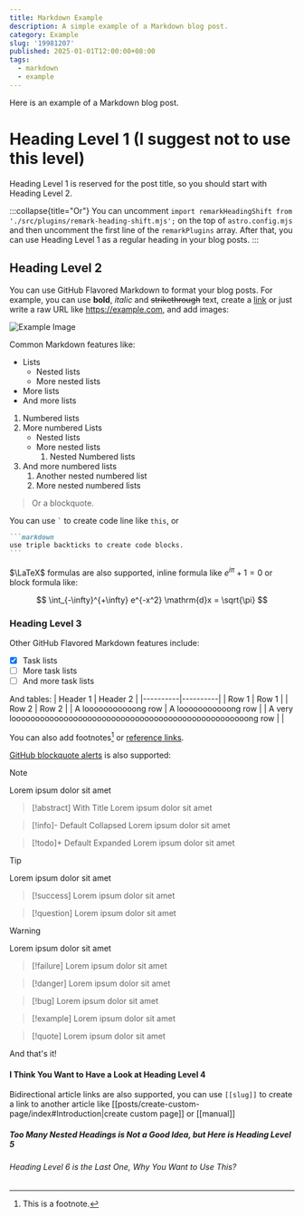 ```yaml
---
title: Markdown Example
description: A simple example of a Markdown blog post.
category: Example
slug: '19981207'
published: 2025-01-01T12:00:00+08:00
tags:
  - markdown
  - example
---
```


Here is an example of a Markdown blog post.

# Heading Level 1 (I suggest not to use this level)

Heading Level 1 is reserved for the post title, so you should start with Heading Level 2.

:::collapse{title="Or"}
You can uncomment `import remarkHeadingShift from './src/plugins/remark-heading-shift.mjs';`
on the top of `astro.config.mjs` and then uncomment the first line of the `remarkPlugins` array.
After that, you can use Heading Level 1 as a regular heading in your blog posts.
:::

## Heading Level 2

You can use GitHub Flavored Markdown to format your blog posts. For example, you can use **bold**,
_italic_ and ~~strikethrough~~ text, create a [link](https://example.com) or just write a raw URL
like https://example.com, and add images:

![Example Image](../../assets/img/avatar.jpg)

Common Markdown features like:

- Lists
  - Nested lists
  - More nested lists
- More lists
- And more lists

1. Numbered lists
2. More numbered Lists
   - Nested lists
   - More nested lists
     1. Nested Numbered lists
3. And more numbered lists
   1. Another nested numbered list
   2. More nested numbered lists

> Or a blockquote.

You can use <code>\`</code> to create code line like `this`, or

````markdown
```markdown
use triple backticks to create code blocks.
```
````

$\LaTeX$ formulas are also supported, inline formula like $e^{i\pi} + 1 = 0$ or block formula like:

$$
 \int_{-\infty}^{+\infty} e^{-x^2} \mathrm{d}x = \sqrt{\pi}
$$

### Heading Level 3

Other GitHub Flavored Markdown features include:

- [x] Task lists
- [ ] More task lists
- [ ] And more task lists

And tables:
| Header 1 | Header 2 |
|----------|----------|
| Row 1 | Row 1 |
| Row 2 | Row 2 |
| A looooooooooong row | A looooooooooong row |
| A very loooooooooooooooooooooooooooooooooooooooooooooooooong row | |

You can also add footnotes[^1] or [reference links][refer].

[^1]: This is a footnote.

[refer]: https://example.com

[GitHub blockquote alerts](https://github.com/orgs/community/discussions/16925) is also supported:

> [!note]
> Lorem ipsum dolor sit amet

> [!abstract] With Title
> Lorem ipsum dolor sit amet

> [!info]- Default Collapsed
> Lorem ipsum dolor sit amet

> [!todo]+ Default Expanded
> Lorem ipsum dolor sit amet

> [!tip]
> Lorem ipsum dolor sit amet

> [!success]
> Lorem ipsum dolor sit amet

> [!question]
> Lorem ipsum dolor sit amet

> [!warning]
> Lorem ipsum dolor sit amet

> [!failure]
> Lorem ipsum dolor sit amet

> [!danger]
> Lorem ipsum dolor sit amet

> [!bug]
> Lorem ipsum dolor sit amet

> [!example]
> Lorem ipsum dolor sit amet

> [!quote]
> Lorem ipsum dolor sit amet

And that's it!

#### I Think You Want to Have a Look at Heading Level 4

Bidirectional article links are also supported, you can use `[[slug]]` to create a link to
another article like [[posts/create-custom-page/index#Introduction|create custom page]] or [[manual]]

##### Too Many Nested Headings is Not a Good Idea, but Here is Heading Level 5

###### Heading Level 6 is the Last One, Why You Want to Use This?

